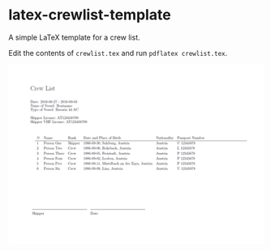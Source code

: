 # latex-crewlist-template
A simple LaTeX template for a crew list.

Edit the contents of `crewlist.tex` and run `pdflatex crewlist.tex`.

![Alt text](crewlist.png?raw=true "Example output of this latex class")
